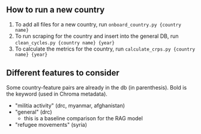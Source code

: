 ## How to run a new country

1. To add all files for a new country, run `onboard_country.py {country name}`
2. To run scraping for the country and insert into the general DB, run `clean_cycles.py {country name} {year}`
3. To calculate the metrics for the country, run `calculate_crps.py {country name} {year}`

## Different features to consider
Some country-feature pairs are already in the db (in parenthesis). Bold is the keyword (used in Chroma metadata).
- "militia activity" (drc, myanmar, afghanistan)
- "general" (drc)
  - this is a baseline comparison for the RAG model
- "refugee movements" (syria)
